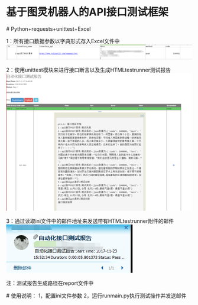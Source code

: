 # 基于图灵机器人的API接口测试框架
# Python+requests+unittest+Excel

1：所有接口数据参数以字典形式存入Excel文件中
![excel_test](https://github.com/huguishun/Python_API/blob/master/img/excel_test.png)

2：使用unittest模块来进行接口断言以及生成HTMLtestrunner测试报告
![htmltestrunner](https://github.com/huguishun/Python_API/blob/master/img/htmltestrunner.png)

3：通过读取ini文件中的邮件地址来发送带有HTMLtestrunner附件的邮件
![email_test](https://github.com/huguishun/Python_API/blob/master/img/email_test.png)

注：测试报告生成路径在report文件中

# 使用说明：
1，配置ini文件参数
2，运行runmain.py执行测试操作并发送邮件
